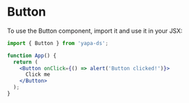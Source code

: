 # Button

To use the Button component, import it and use it in your JSX:

```jsx
import { Button } from 'yapa-ds';

function App() {
  return (
    <Button onClick={() => alert('Button clicked!')}>
      Click me
    </Button>
  );
}
```
